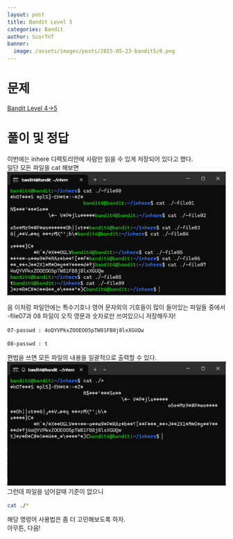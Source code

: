 ```yaml
---
layout: post
title: Bandit Level 5
categories: Bandit
author: ScorTnT
banner:
  image: /assets/images/posts/2025-05-23-bandit5/0.png
---
```


# 문제

[Bandit Level 4->5](https://overthewire.org/wargames/bandit/bandit5.html)

# 풀이 및 정답

이번에는 inhere 디렉토리안에 사람만 읽을 수 있게 저장되어 있다고 했다.  
일단 모든 파일을 cat 해보면  
![](/assets/images/posts/2025-05-23-bandit5/0.png)

음 이처럼 파일안에는 특수기호나 영어 문자외의 기호들이 많이 들어있는 파일들 중에서 -file07과 08 파일이 오직 영문과 숫자로만 쓰여있으니 저장해두자!
  
`07-passwd : 4oQYVPkxZOOEOO5pTW81FB8j8lxXGUQw`
  
`08-passwd : t`
  
편법을 쓰면 모든 파일의 내용을 일괄적으로 출력할 수 있다.  
![](/assets/images/posts/2025-05-23-bandit5/1.png)
그런데 파일을 넘어갈때 기준이 없으니  
```bash
cat ./*
```
해당 명령어 사용법은 좀 더 고민해보도록 하자.  
아무튼, 다음!